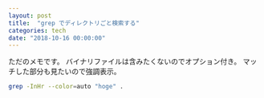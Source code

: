 ```yaml
---
layout: post
title:  "grep でディレクトリごと検索する"
categories: tech
date: "2018-10-16 00:00:00"
---
```


ただのメモです。
バイナリファイルは含みたくないのでオプション付き。
マッチした部分も見たいので強調表示。

```bash
grep -InHr --color=auto "hoge" .
```
